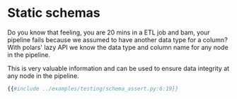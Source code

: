 # Static schemas

Do you know that feeling, you are 20 mins in a ETL job and bam, your pipeline fails because we assumed to have another
data type for a column? With polars' lazy API we know the data type and column name for any node in the pipeline.

This is very valuable information and can be used to ensure data integrity at any node in the pipeline.

```python
{{#include ../examples/testing/schema_assert.py:6:19}}
```
